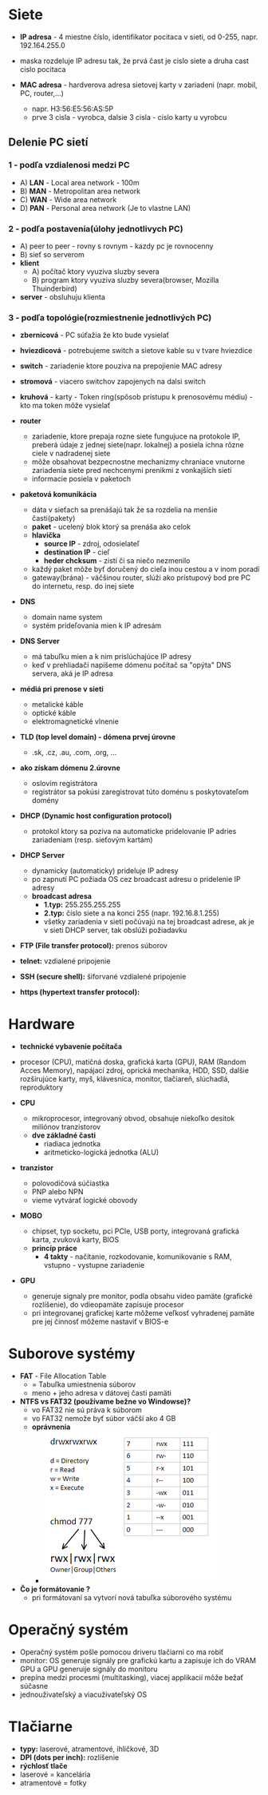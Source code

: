 # Siete
- **IP adresa** - 4 miestne číslo, identifikator pocitaca v sieti, od 0-255, napr. 192.164.255.0
- maska rozdeluje IP adresu tak, že prvá čast je cislo siete a druha cast cislo pocitaca

- **MAC adresa** - hardverova adresa sietovej karty v zariadeni (napr. mobil, PC, router,...)
    - napr. H3:56:E5:56:AS:5P
    - prve 3 cisla - vyrobca, dalsie 3 cisla - cislo karty u vyrobcu
## Delenie PC sietí
### 1 - podľa vzdialenosi medzi PC
- A) **LAN** - Local area network - 100m
- B) **MAN** - Metropolitan area network
- C) **WAN** - Wide area network
- D) **PAN** - Personal area network (Je to vlastne LAN)
### 2 - podľa postavenia(úlohy jednotlivych PC)
- A) peer to peer - rovny s rovnym - kazdy pc je rovnocenny
- B) sieť so serverom
- **klient**
    - A) počítač ktory vyuziva sluzby severa 
    - B) program ktory vyuziva sluzby severa(browser, Mozilla Thuinderbird)
- **server** - obsluhuju klienta
### 3 - podľa topológie(rozmiestnenie jednotlivých PC)
- **zbernicová** - PC súťažia že kto bude vysielať
- **hviezdicová** - potrebujeme switch a sietove kable su v tvare hviezdice
- **switch** - zariadenie ktore pouziva na prepojienie MAC adresy
- **stromová** - viacero switchov zapojenych na dalsi switch
- **kruhová** - karty - Token ring(spôsob prístupu k prenosovému médiu) - kto ma token môže vysielať

- **router** 
    - zariadenie, ktore prepaja rozne siete fungujuce na protokole IP, preberá údaje z jednej siete(napr. lokalnej) a posiela ichna rôzne ciele v nadradenej siete
    - môže obsahovat bezpecnostne mechanizmy chraniace vnutorne zariadenia siete pred nechcenymi prenikmi z vonkajších sietí
    - informacie posiela v paketoch
- **paketová komunikácia** 
    - dáta v sieťach sa prenášajú tak že sa rozdelia na menšie časti(pakety)
    - **paket** - ucelený blok ktorý sa prenáša ako celok
    - **hlavička** 
        - **source IP** - zdroj, odosielateľ  
        - **destination IP** - cieľ
        - **heder chcksum** - zistí či sa niečo nezmenilo
    - každý paket môže byť doručený do cieľa inou cestou a v inom poradí
    - gateway(brána) - väčšinou router, slúži ako prístupový bod pre PC do internetu, resp. do inej siete

- **DNS** 
    - domain name system
    - systém prideľovania mien k IP adresám
- **DNS Server**
    - má tabuľku mien a k nim prislúchajúce IP adresy
    - keď v prehliadači napíšeme dómenu počítač sa "opýta" DNS servera, aká je IP adresa

- **médiá pri prenose v sieti**
    - metalické káble
    - optické káble
    - elektromagnetické vlnenie

- **TLD (top level domain) - dómena prvej úrovne**
    - .sk, .cz, .au, .com, .org, ...

- **ako získam dómenu 2.úrovne**
    - oslovím registrátora
    - registrátor sa pokúsi zaregistrovat túto doménu s poskytovateľom domény

- **DHCP (Dynamic host configuration protocol)**
    - protokol ktory sa poziva na automaticke pridelovanie IP adries zariadeniam (resp. sieťovým kartám)

- **DHCP Server**
    - dynamicky (automaticky) prideluje IP adresy
    - po zapnutí PC požiada OS cez broadcast adresu o pridelenie IP adresy
    - **broadcast adresa** 
        - **1.typ:** 255.255.255.255
        - **2.typ:** číslo siete a na konci 255 (napr. 192.16.8.1.255)
        - všetky zariadenia v sieti počúvajú na tej broadcast adrese, ak je v sieti DHCP server, tak obslúži požiadavku

- **FTP (File transfer protocol):** prenos súborov
- **telnet:** vzdialené pripojenie
- **SSH (secure shell):** šiforvané vzdialené pripojenie
- **https (hypertext transfer protocol):** 

# Hardware
- **technické vybavenie počítača**
- procesor (CPU), matičná doska, grafická karta (GPU), RAM (Random Acces Memory), napájací zdroj, oprická mechanika, HDD, SSD, dalšie rozširujúce karty, myš, klávesnica, monitor, tlačiareň, slúchadlá, reproduktory
- **CPU**
    - mikroprocesor, integrovaný obvod, obsahuje niekoľko desitok miliónov tranzistorov
    - **dve základné časti**
        - riadiaca jednotka
        - aritmeticko-logická jednotka (ALU)

- **tranzistor**
    - polovodičová súčiastka
    - PNP alebo NPN
    - vieme vytvárať logické obovody

- **MOBO**
    - chipset, typ socketu, pci PCIe, USB porty, integrovaná grafická karta, zvuková karty, BIOS
    - **princíp práce**
        - **4 takty** - načítanie, rozkodovanie, komunikovanie s RAM, vstupno - vystupne zariadenie

- **GPU**
    - generuje signaly pre monitor, podla obsahu video pamäte (grafické rozlíšenie), do vdieopamäte zapisuje procesor
    - pri integrovanej grafickej karte môžeme veľkosť vyhradenej pamäte pre jej činnosť môžeme nastaviť v BIOS-e

# Suborove systémy
- **FAT** - File Allocation Table
    - = Tabuľka umiestnenia súborov
    - meno + jeho adresa v dátovej časti pamäti
- **NTFS vs FAT32 (používame bežne vo Windowse)?**
    - vo FAT32 nie sú práva k súborom
    - vo FAT32 nemože byť súbor váčší ako 4 GB
    - **oprávnenia** 
        - ![](permissions.png)
- **Čo je formátovanie ?**
    - pri formátovaní sa vytvorí nová tabuľka súborového systému

# Operačný systém
- Operačný systém pošle pomocou driveru tlačiarni co ma robiť
- monitor: OS generuje signály pre grafickú kartu a zapisuje ich do VRAM GPU a GPU generuije signály do monitoru
- prepína medzi procesmi (multitasking), viacej applikacií môže bežať súčasne
- jednouživateľský a viacuživateľský OS

# Tlačiarne
- **typy:** laserové, atramentové, ihličkové, 3D
- **DPI (dots per inch):** rozlíšenie
- **rýchlosť tlače**
- laserové = kancelária
- atramentové = fotky